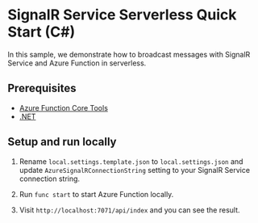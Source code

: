# SignalR Service Serverless Quick Start (C#)

In this sample, we demonstrate how to broadcast messages with SignalR Service and Azure Function in serverless.

## Prerequisites

* [Azure Function Core Tools](https://review.docs.microsoft.com/azure/azure-functions/functions-run-local?tabs=windows%2Ccsharp%2Cbash&branch=pr-en-us-162554#v2)
* [.NET](https://dotnet.microsoft.com/download)

## Setup and run locally

1. Rename `local.settings.template.json` to `local.settings.json` and update `AzureSignalRConnectionString` setting to your SignalR Service connection string.

1. Run `func start` to start Azure Function locally.

1. Visit `http://localhost:7071/api/index` and you can see the result.
